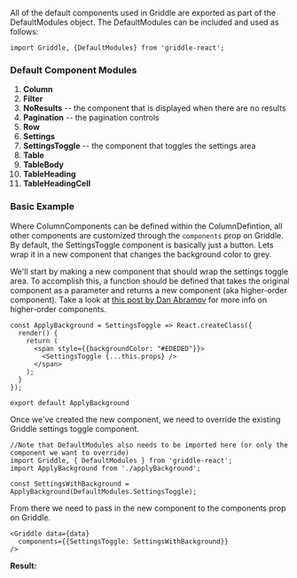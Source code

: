All of the default components used in Griddle are exported as part of the DefaultModules object. The
DefaultModules can be included and used as follows:

```
import Griddle, {DefaultModules} from 'griddle-react';
```

### Default Component Modules  ###

1. **Column**
1. **Filter**
1. **NoResults** -- the component that is displayed when there are no results
1. **Pagination** -- the pagination controls
1. **Row**
1. **Settings**
1. **SettingsToggle** -- the component that toggles the settings area
1. **Table**
1. **TableBody**
1. **TableHeading**
1. **TableHeadingCell**

### Basic Example ###

Where ColumnComponents can be defined within the ColumnDefintion, all other components are customized through the `components` prop on Griddle.
By default, the SettingsToggle component is basically just a button. Lets
wrap it in a new component that changes the background color to grey.

We'll start by making a new component that should wrap the settings toggle area. To accomplish this,
a function should be defined that takes the original component as a parameter and returns a new component (aka higher-order component).
Take a look at [this post by
Dan Abramov](https://medium.com/@dan_abramov/mixins-are-dead-long-live-higher-order-components-94a0d2f9e750#.luf3xr7x0)
for more info on higher-order components.

```
const ApplyBackground = SettingsToggle => React.createClass({
  render() {
    return (
      <span style={{backgroundColor: "#EDEDED"}}>
        <SettingsToggle {...this.props} />
      </span>
    );
  }
});

export default ApplyBackground
```

Once we've created the new component, we need to override the existing Griddle settings toggle component.

```
//Note that DefaultModules also needs to be imported here (or only the component we want to override)
import Griddle, { DefaultModules } from 'griddle-react';
import ApplyBackground from './applyBackground';

const SettingsWithBackground = ApplyBackground(DefaultModules.SettingsToggle);
```

From there we need to pass in the new component to the components prop on Griddle.

```
<Griddle data={data}
  components={{SettingsToggle: SettingsWithBackground}}
/>
```

**Result:**
